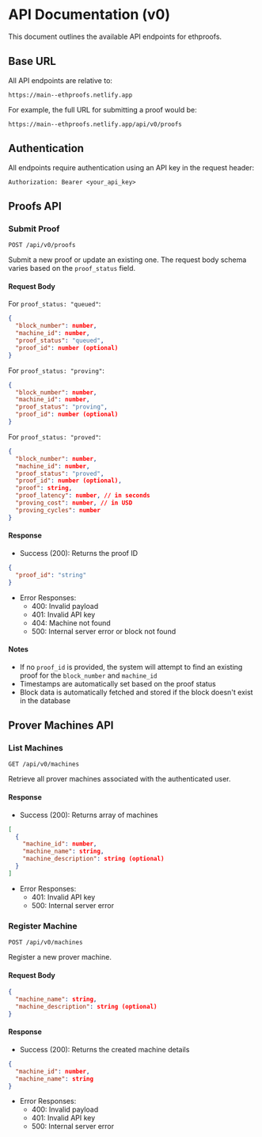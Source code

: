 # API Documentation (v0)

This document outlines the available API endpoints for ethproofs.

## Base URL

All API endpoints are relative to:

```
https://main--ethproofs.netlify.app
```

For example, the full URL for submitting a proof would be:

```
https://main--ethproofs.netlify.app/api/v0/proofs
```

## Authentication

All endpoints require authentication using an API key in the request header:

```http
Authorization: Bearer <your_api_key>
```

## Proofs API

### Submit Proof

`POST /api/v0/proofs`

Submit a new proof or update an existing one. The request body schema varies based on the `proof_status` field.

#### Request Body

For `proof_status: "queued"`:

```json
{
  "block_number": number,
  "machine_id": number,
  "proof_status": "queued",
  "proof_id": number (optional)
}
```

For `proof_status: "proving"`:

```json
{
  "block_number": number,
  "machine_id": number,
  "proof_status": "proving",
  "proof_id": number (optional)
}
```

For `proof_status: "proved"`:

```json
{
  "block_number": number,
  "machine_id": number,
  "proof_status": "proved",
  "proof_id": number (optional),
  "proof": string,
  "proof_latency": number, // in seconds
  "proving_cost": number, // in USD
  "proving_cycles": number
}
```

#### Response

- Success (200): Returns the proof ID

```json
{
  "proof_id": "string"
}
```

- Error Responses:
  - 400: Invalid payload
  - 401: Invalid API key
  - 404: Machine not found
  - 500: Internal server error or block not found

#### Notes

- If no `proof_id` is provided, the system will attempt to find an existing proof for the `block_number` and `machine_id`
- Timestamps are automatically set based on the proof status
- Block data is automatically fetched and stored if the block doesn't exist in the database

## Prover Machines API

### List Machines

`GET /api/v0/machines`

Retrieve all prover machines associated with the authenticated user.

#### Response

- Success (200): Returns array of machines

```json
[
  {
    "machine_id": number,
    "machine_name": string,
    "machine_description": string (optional)
  }
]
```

- Error Responses:
  - 401: Invalid API key
  - 500: Internal server error

### Register Machine

`POST /api/v0/machines`

Register a new prover machine.

#### Request Body

```json
{
  "machine_name": string,
  "machine_description": string (optional)
}
```

#### Response

- Success (200): Returns the created machine details

```json
{
  "machine_id": number,
  "machine_name": string
}
```

- Error Responses:
  - 400: Invalid payload
  - 401: Invalid API key
  - 500: Internal server error
